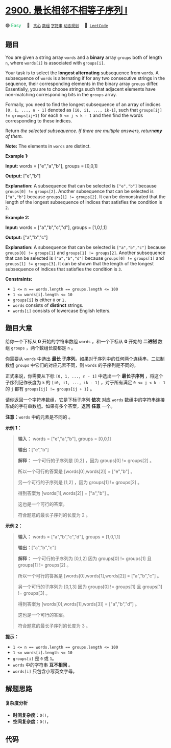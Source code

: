 # [2900. 最长相邻不相等子序列 I](https://leetcode.com/problems/longest-unequal-adjacent-groups-subsequence-i)

🟢 <font color=#15bd66>Easy</font>&emsp; 🔖&ensp; [`贪心`](/tag/greedy.md) [`数组`](/tag/array.md) [`字符串`](/tag/string.md) [`动态规划`](/tag/dynamic-programming.md)&emsp; 🔗&ensp;[`LeetCode`](https://leetcode.com/problems/longest-unequal-adjacent-groups-subsequence-i)

## 题目

You are given a string array `words` and a **binary** array `groups` both of
length `n`, where `words[i]` is associated with `groups[i]`.

Your task is to select the **longest alternating** subsequence from `words`. A
subsequence of `words` is alternating if for any two consecutive strings in
the sequence, their corresponding elements in the binary array `groups`
differ. Essentially, you are to choose strings such that adjacent elements
have non-matching corresponding bits in the `groups` array.

Formally, you need to find the longest subsequence of an array of indices `[0,
1, ..., n - 1]` denoted as `[i0, i1, ..., ik-1]`, such that `groups[ij] !=
groups[ij+1]` for each `0 <= j < k - 1` and then find the words corresponding
to these indices.

Return _the selected subsequence. If there are multiple answers, return**any**
of them._

**Note:** The elements in `words` are distinct.



**Example 1:**

**Input:** words = ["e","a","b"], groups = [0,0,1]

**Output:** ["e","b"]

**Explanation:** A subsequence that can be selected is `["e","b"]` because
`groups[0] != groups[2]`. Another subsequence that can be selected is
`["a","b"]` because `groups[1] != groups[2]`. It can be demonstrated that the
length of the longest subsequence of indices that satisfies the condition is
`2`.

**Example 2:**

**Input:** words = ["a","b","c","d"], groups = [1,0,1,1]

**Output:** ["a","b","c"]

**Explanation:** A subsequence that can be selected is `["a","b","c"]` because
`groups[0] != groups[1]` and `groups[1] != groups[2]`. Another subsequence
that can be selected is `["a","b","d"]` because `groups[0] != groups[1]` and
`groups[1] != groups[3]`. It can be shown that the length of the longest
subsequence of indices that satisfies the condition is `3`.



**Constraints:**

  * `1 <= n == words.length == groups.length <= 100`
  * `1 <= words[i].length <= 10`
  * `groups[i]` is either `0` or `1.`
  * `words` consists of **distinct** strings.
  * `words[i]` consists of lowercase English letters.


## 题目大意

给你一个下标从 **0**  开始的字符串数组 `words` ，和一个下标从 **0**  开始的 **二进制**  数组 `groups`
，两个数组长度都是 `n` 。

你需要从 `words` 中选出 **最长 子序列**。如果对于序列中的任何两个连续串，二进制数组 `groups` 中它们的对应元素不同，则
`words` 的子序列是不同的。

正式来说，你需要从下标 `[0, 1, ..., n - 1]` 中选出一个 **最长子序列**  ，将这个子序列记作长度为 `k` 的 `[i0, i1,
..., ik - 1]` ，对于所有满足 `0 <= j < k - 1` 的 `j` 都有 `groups[ij] != groups[ij + 1]`
。

请你返回一个字符串数组，它是下标子序列 **依次**  对应 `words` 数组中的字符串连接形成的字符串数组。如果有多个答案，返回 **任意** 一个。

**注意：**`words` 中的元素是不同的 。



**示例 1：**

> 
> 
> 
> 
> 
> **输入：** words = ["e","a","b"], groups = [0,0,1]
> 
> **输出：**["e","b"]
> 
> **解释：** 一个可行的子序列是 [0,2] ，因为 groups[0] != groups[2] 。
> 
> 所以一个可行的答案是 [words[0],words[2]] = ["e","b"] 。
> 
> 另一个可行的子序列是 [1,2] ，因为 groups[1] != groups[2] 。
> 
> 得到答案为 [words[1],words[2]] = ["a","b"] 。
> 
> 这也是一个可行的答案。
> 
> 符合题意的最长子序列的长度为 2 。

**示例 2：**

> 
> 
> 
> 
> 
> **输入：** words = ["a","b","c","d"], groups = [1,0,1,1]
> 
> **输出：**["a","b","c"]
> 
> **解释：** 一个可行的子序列为 [0,1,2] 因为 groups[0] != groups[1] 且 groups[1] != groups[2] 。
> 
> 所以一个可行的答案是 [words[0],words[1],words[2]] = ["a","b","c"] 。
> 
> 另一个可行的子序列为 [0,1,3] 因为 groups[0] != groups[1] 且 groups[1] != groups[3] 。
> 
> 得到答案为 [words[0],words[1],words[3]] = ["a","b","d"] 。
> 
> 这也是一个可行的答案。
> 
> 符合题意的最长子序列的长度为 3 。



**提示：**

  * `1 <= n == words.length == groups.length <= 100`
  * `1 <= words[i].length <= 10`
  * `groups[i]` 是 `0` 或 `1`。
  * `words` 中的字符串 **互不相同**  。
  * `words[i]` 只包含小写英文字母。


## 解题思路

#### 复杂度分析

- **时间复杂度**：`O()`，
- **空间复杂度**：`O()`，

## 代码

```javascript

```